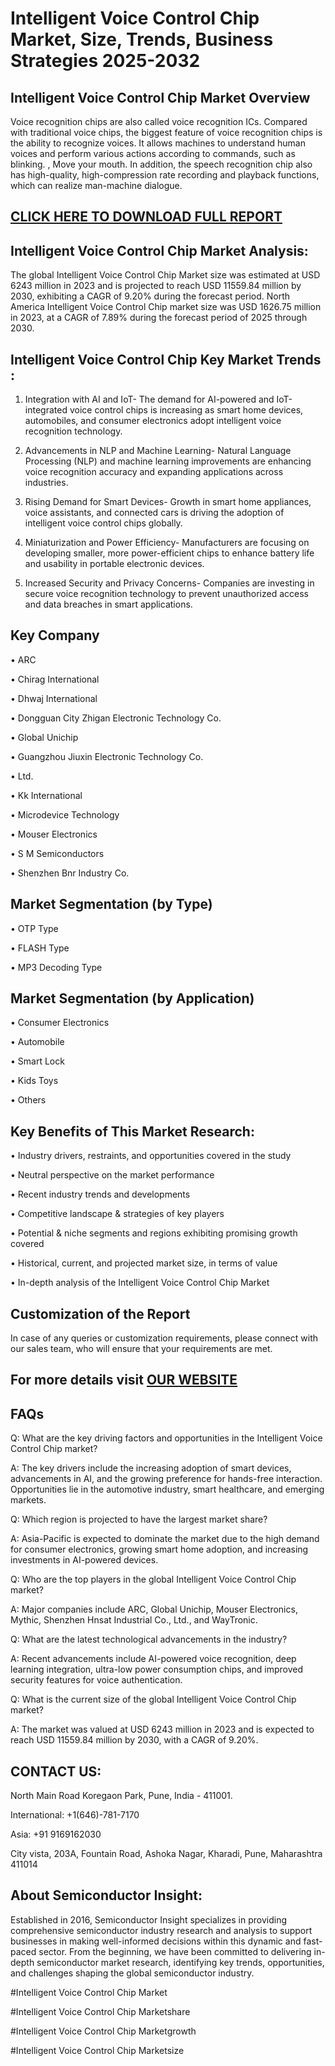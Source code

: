 Intelligent Voice Control Chip Market, Size, Trends, Business Strategies 2025-2032
=
Intelligent Voice Control Chip Market Overview
-
Voice recognition chips are also called voice recognition ICs. Compared with traditional voice chips, the biggest feature of voice recognition chips is the ability to recognize voices. It allows machines to understand human voices and perform various actions according to commands, such as blinking. , Move your mouth. In addition, the speech recognition chip also has high-quality, high-compression rate recording and playback functions, which can realize man-machine dialogue.

[CLICK HERE TO DOWNLOAD FULL REPORT](https://semiconductorinsight.com/report/intelligent-voice-control-chip-market/)
-
Intelligent Voice Control Chip Market Analysis:
-
The global Intelligent Voice Control Chip Market size was estimated at USD 6243 million in 2023 and is projected to reach USD 11559.84 million by 2030, exhibiting a CAGR of 9.20% during the forecast period.
North America Intelligent Voice Control Chip market size was USD 1626.75 million in 2023, at a CAGR of 7.89% during the forecast period of 2025 through 2030.

Intelligent Voice Control Chip Key Market Trends  :
-
1.	Integration with AI and IoT- The demand for AI-powered and IoT-integrated voice control chips is increasing as smart home devices, automobiles, and consumer electronics adopt intelligent voice recognition technology.

2.	Advancements in NLP and Machine Learning- Natural Language Processing (NLP) and machine learning improvements are enhancing voice recognition accuracy and expanding applications across industries.

3.	Rising Demand for Smart Devices- Growth in smart home appliances, voice assistants, and connected cars is driving the adoption of intelligent voice control chips globally.

4.	Miniaturization and Power Efficiency- Manufacturers are focusing on developing smaller, more power-efficient chips to enhance battery life and usability in portable electronic devices.

5.	Increased Security and Privacy Concerns- Companies are investing in secure voice recognition technology to prevent unauthorized access and data breaches in smart applications.

Key Company
-
•	ARC

•	Chirag International

•	Dhwaj International

•	Dongguan City Zhigan Electronic Technology Co.

•	Global Unichip

•	Guangzhou Jiuxin Electronic Technology Co.

•	Ltd.

•	Kk International

•	Microdevice Technology

•	Mouser Electronics

•	S M Semiconductors

•	Shenzhen Bnr Industry Co.

Market Segmentation (by Type)
-
•	OTP Type

•	FLASH Type

•	MP3 Decoding Type

Market Segmentation (by Application)
-
•	Consumer Electronics

•	Automobile

•	Smart Lock

•	Kids Toys

•	Others

Key Benefits of This Market Research:
-
•	Industry drivers, restraints, and opportunities covered in the study

•	Neutral perspective on the market performance

•	Recent industry trends and developments

•	Competitive landscape & strategies of key players

•	Potential & niche segments and regions exhibiting promising growth covered

•	Historical, current, and projected market size, in terms of value

•	In-depth analysis of the Intelligent Voice Control Chip Market

Customization of the Report
-
In case of any queries or customization requirements, please connect with our sales team, who will ensure that your requirements are met.

For more details visit [OUR WEBSITE](https://semiconductorinsight.com/report/intelligent-voice-control-chip-market/)
-
FAQs
-
Q: What are the key driving factors and opportunities in the Intelligent Voice Control Chip market?

A: The key drivers include the increasing adoption of smart devices, advancements in AI, and the growing preference for hands-free interaction. Opportunities lie in the automotive industry, smart healthcare, and emerging markets.

Q: Which region is projected to have the largest market share?

A: Asia-Pacific is expected to dominate the market due to the high demand for consumer electronics, growing smart home adoption, and increasing investments in AI-powered devices.

Q: Who are the top players in the global Intelligent Voice Control Chip market?

A: Major companies include ARC, Global Unichip, Mouser Electronics, Mythic, Shenzhen Hnsat Industrial Co., Ltd., and WayTronic.

Q: What are the latest technological advancements in the industry?

A: Recent advancements include AI-powered voice recognition, deep learning integration, ultra-low power consumption chips, and improved security features for voice authentication.

Q: What is the current size of the global Intelligent Voice Control Chip market?

A: The market was valued at USD 6243 million in 2023 and is expected to reach USD 11559.84 million by 2030, with a CAGR of 9.20%.

CONTACT US:
-
North Main Road Koregaon Park, Pune, India - 411001.

International: +1(646)-781-7170

Asia: +91 9169162030

City vista, 203A, Fountain Road, Ashoka Nagar, Kharadi, Pune, Maharashtra 411014

About Semiconductor Insight:
-
Established in 2016, Semiconductor Insight specializes in providing comprehensive semiconductor industry research and analysis to support businesses in making well-informed decisions within this dynamic and fast-paced sector. From the beginning, we have been committed to delivering in-depth semiconductor market research, identifying key trends, opportunities, and challenges shaping the global semiconductor industry.

#Intelligent Voice Control Chip Market

#Intelligent Voice Control Chip Marketshare

#Intelligent Voice Control Chip Marketgrowth

#Intelligent Voice Control Chip Marketsize






